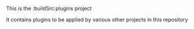This is the :buildSrc:plugins project

It contains plugins to be applied by various other projects in this repository
